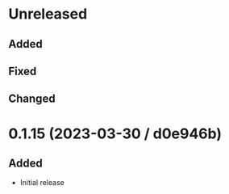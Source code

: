 # Unreleased

## Added

## Fixed

## Changed

# 0.1.15 (2023-03-30 / d0e946b)

## Added

- Initial release
